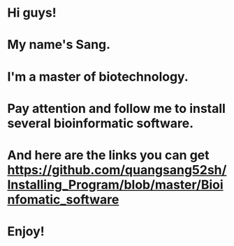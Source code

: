 # Hi guys!
# My name's Sang. 
# I'm a master of biotechnology. 
# Pay attention and follow me to install several bioinformatic software.
# And here are the links you can get https://github.com/quangsang52sh/Installing_Program/blob/master/Bioinfomatic_software
# Enjoy!
